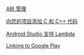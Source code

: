[ABI 管理](https://developer.android.com/ndk/guides/abis.html?hl=zh-cn)

[向您的项目添加 C 和 C++ 代码](https://developer.android.com/studio/projects/add-native-code.html?hl=zh-cn)

[Android Studio 支持 Lambda](https://developer.android.com/guide/platform/j8-jack.html?hl=zh-cn#supported-features)

[Linking to Google Play](https://developer.android.com/distribute/marketing-tools/linking-to-google-play.html)
